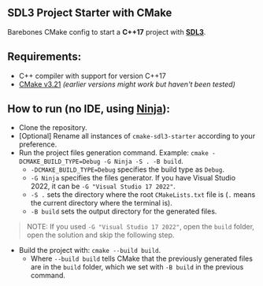 ## SDL3 Project Starter with CMake
Barebones CMake config to start a **C++17** project with **[SDL3](https://github.com/libsdl-org/SDL)**.

## Requirements:
- C++ compiler with support for version C++17
- [CMake v3.21](https://github.com/Kitware/CMake) _(earlier versions might work but haven't been tested)_

## How to run (no IDE, using [Ninja](https://github.com/ninja-build/ninja)):
- Clone the repository.
- [Optional] Rename all instances of `cmake-sdl3-starter` according to your preference.
- Run the project files generation command. Example: `cmake -DCMAKE_BUILD_TYPE=Debug -G Ninja -S . -B build`.
    - `-DCMAKE_BUILD_TYPE=Debug` specifies the build type as `Debug`.
    - `-G Ninja` specifies the files generator. If you have Visual Studio 2022, it can be `-G "Visual Studio 17 2022"`.
    - `-S .` sets the directory where the root `CMakeLists.txt` file is (`.` means the current directory where the terminal is).
    - `-B build` sets the output directory for the generated files.
    
>NOTE: If you used `-G "Visual Studio 17 2022"`, open the `build` folder, open the solution and skip the following step.
- Build the project with: `cmake --build build`. 
    - Where `--build build` tells CMake that the previously generated files are in the `build` folder, which we set with `-B build` in the previous command.